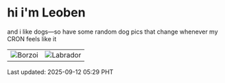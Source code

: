# hi i'm Leoben

and i like dogs—so have some random dog pics that change whenever my CRON feels like it

|  |  |
|--------|----------|
| ![Borzoi](https://random-dog-vercel.vercel.app/api/random-borzoi?v=1757626153) | ![Labrador](https://random-dog-vercel.vercel.app/api/random-labrador?v=1757626153) |

Last updated: 2025-09-12 05:29 PHT
